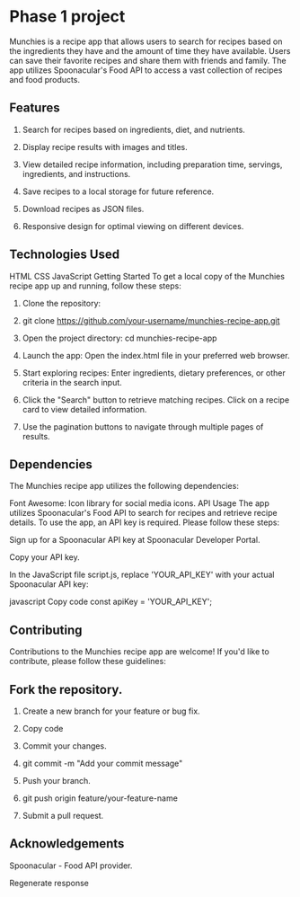 # Phase 1 project

Munchies is a recipe app that allows users to search for recipes based on the ingredients they have and the amount of time they have available. Users can save their favorite recipes and share them with friends and family. The app utilizes Spoonacular's Food API to access a vast collection of recipes and food products.

## Features
1. Search for recipes based on ingredients, diet, and nutrients.

2. Display recipe results with images and titles.

3. View detailed recipe information, including preparation time, servings, ingredients, and instructions.

4. Save recipes to a local storage for future reference.

5. Download recipes as JSON files.

6. Responsive design for optimal viewing on different devices.

## Technologies Used
   HTML
   CSS
   JavaScript
Getting Started
To get a local copy of the Munchies recipe app up and running, follow these steps:

1. Clone the repository:

2. git clone https://github.com/your-username/munchies-recipe-app.git

3. Open the project directory:
   cd munchies-recipe-app

4. Launch the app:
Open the index.html file in your preferred web browser.

5. Start exploring recipes:
Enter ingredients, dietary preferences, or other criteria in the search input.

5. Click the "Search" button to retrieve matching recipes.
Click on a recipe card to view detailed information.

6. Use the pagination buttons to navigate through multiple pages of results.

## Dependencies
The Munchies recipe app utilizes the following dependencies:

Font Awesome: Icon library for social media icons.
API Usage
The app utilizes Spoonacular's Food API to search for recipes and retrieve recipe details. To use the app, an API key is required. Please follow these steps:

Sign up for a Spoonacular API key at Spoonacular Developer Portal.

Copy your API key.

In the JavaScript file script.js, replace 'YOUR_API_KEY' with your actual Spoonacular API key:

javascript
Copy code
const apiKey = 'YOUR_API_KEY';

## Contributing
Contributions to the Munchies recipe app are welcome! If you'd like to contribute, please follow these guidelines:

## Fork the repository.

1. Create a new branch for your feature or bug fix.

2. Copy code

3. Commit your changes.

4. git commit -m "Add your commit message"

5. Push your branch.

6. git push origin feature/your-feature-name

7. Submit a pull request.

## Acknowledgements
Spoonacular - Food API provider.







Regenerate response
